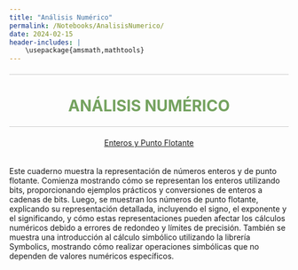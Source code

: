 ```yaml
---
title: "Análisis Numérico"
permalink: /Notebooks/AnalisisNumerico/
date: 2024-02-15
header-includes: |
    \usepackage{amsmath,mathtools}
---
```


<script
  src="https://cdn.mathjax.org/mathjax/latest/MathJax.js?config=TeX-AMS-MML_HTMLorMML"
  type="text/javascript">
</script>

<html>
<head>
    <style>
        /* Estilos para centrar y cambiar el color del texto */
        h1 {
            text-align: center; /* Centra el texto horizontalmente */
            color: rgba(72, 133, 45, 0.76); /* Cambia el color del texto a verde */
        }
    </style>
</head>
<body>

<style>

    .container {
      max-width: 800px;
      margin: 20px auto;
      overflow: hidden;
    }

    .person {
      display: flex;
      margin-bottom: 20px;
      justify-content: space-between;
      align-items: center;
      flex-wrap: wrap;
    }

    .person img {
      max-width: 200px;
      max-height: 200px;
      border-radius: 50%;
      margin-right: 20px;
      margin-left: 20px;
    }

    .person .info {
      flex: 1;
      text-align: left;
    }

    .person:nth-child(even) {
      flex-direction: row-reverse;
    }

    h2 {
      text-align: center;
      color: #333;
    }

    hr {
            border: none; /* Elimina el borde */
            height: 1px; /* Altura de la línea */
            background-color: #CCCCCC; /* Color de la línea */
            margin: 20px 0; /* Margen superior e inferior */
        }
  </style>

<hr>

<h1>ANÁLISIS NUMÉRICO</h1>

<hr>

</body>
</html>

<div class="button-container">
  <a href="https://labmatecc.github.io/Notebooks/AnalisisNumerico/EnterosYFlotante/" class="button">Enteros y Punto Flotante</a>
</div>

  <div class="container">
    <div class="person">
      <div class="info">
        <p>Este cuaderno muestra la representación de números enteros y de punto flotante. Comienza mostrando cómo se representan los enteros utilizando bits, proporcionando ejemplos prácticos y conversiones de enteros a cadenas de bits. Luego, se muestran los números de punto flotante, explicando su representación detallada, incluyendo el signo, el exponente y el significando, y cómo estas representaciones pueden afectar los cálculos numéricos debido a errores de redondeo y límites de precisión. También se muestra una introducción al cálculo simbólico utilizando la librería Symbolics, mostrando cómo realizar operaciones simbólicas que no dependen de valores numéricos específicos. </p>
      </div>
    </div>
  </div>

  <html>
<head>
    <style>
        .button-container {
            text-align: center; /* Centra el contenido horizontalmente */
        }

        .button {
            display: inline-block;
            padding: 10px 20px;
            border-radius: 20px; /* Esto hace que el botón tenga forma de pastilla */
            background-color: rgba(72, 133, 45, 0.76); /* Cambia el color del botón a verde */
            color: white; /* Cambia el color del texto a blanco */
            text-decoration: none; /* Elimina el subrayado predeterminado en los enlaces */
            font-size: 16px; /* Cambia el tamaño del texto */
            font-weight: bold; /* Hace que el texto sea más audaz */
            border: none; /* Elimina el borde del botón */
        }
    </style>
</head>
<body>

<hr>

<div class="button-container">
  <a href="https://labmatecc.github.io/Notebooks/AnalisisNumerico/ComparacionAsintotica/" class="button">Comparación asintótica</a>
</div>

<div class="container">
    <div class="person">
      <div class="info">
        <p>El cuaderno comienza definiendo los conceptos de orden asintótico para sucesiones, como \(x_n = \mathcal{O}(\alpha_n)\) y \(x_n = \mathcal{o}(\alpha_n)\), que indican cómo las sucesiones \(x_n\) y \(\alpha_n\) convergen hacia cero en comparación. Proporciona ejemplos gráficos para ilustrar estas comparaciones, como \(\frac{n+1}{n^2}\) en relación con \(\frac{1}{n}\), y \(\frac{1}{n \log(n)}\) también en relación con \(\frac{1}{n}\), entre otros. El cuaderno también explora la velocidad de convergencia, describiendo la convergencia lineal y superlineal con ejemplos como \(x_n = 0.5^n\) y \(x_n = 0.5^{n^2}\). Además, aborda la convergencia de orden y cómo se puede demostrar mediante gráficos, como el caso de \(x_n = 0.5^{2^n}\).</p>
        <p>Finalmente, se introduce la expansión de Taylor, explicando cómo aproximar funciones mediante polinomios de Taylor y su error asociado. El cuaderno utiliza la librería `TaylorSeries` para generar y trabajar con estos polinomios. </p>
      </div>
    </div>
  </div>

<hr>

<div class="button-container">
  <a href="https://labmatecc.github.io/Notebooks/AnalisisNumerico/EcuacionesNoLineales/" class="button">Ecuaciones No Lineales</a>
</div>

<div class="container">
    <div class="person">
      <div class="info">
        <p>El cuaderno trata sobre métodos numéricos para encontrar las raíces de una función real \( f: \mathbb{R} \to \mathbb{R} \). Se exploran varios métodos, incluyendo el de bisección, el de Newton y el método del punto fijo. El método de bisección se basa en la propiedad de cambio de signo de la función en un intervalo y se implementa para encontrar raíces de funciones continuas. El método de Newton utiliza la derivada para iterar hacia una raíz, y el método de punto fijo busca un valor \( x^* \) tal que \( F(x^*) = x^* \). El cuaderno también presenta implementaciones y ejemplos prácticos usando la función \( \exp(x) - \sin(x) \) para ilustrar cada método. </p>
      </div>
    </div>
  </div>

<hr>

<div class="button-container">
  <a href="https://labmatecc.github.io/Notebooks/AnalisisNumerico/EcuacionesLineales/" class="button">Ecuaciones Lineales</a>
</div>

<div class="container">
    <div class="person">
      <div class="info">
        <p>El cuaderno comienza con una introducción al sistema de ecuaciones lineales representado por la ecuación \( A x = b,\) donde \( A \) es una matriz y \( x \) y \( b \) son vectores. Luego, explora cómo calcular diferentes normas de vectores y matrices en Julia, proporcionando ejemplos prácticos de cómo obtener normas subordinadas y de Frobenius. </p>
        <p>Luego, se presenta la factorización LU, incluyendo un algoritmo para descomponer una matriz en productos de matrices triangulares y cómo implementarlo en Julia. Se presentan ejemplos de factorización LU con matrices específicas, incluyendo la verificación de la precisión de la factorización mediante normas. También se discute la factorización PA=LU con pivoteo, utilizando ejemplos adicionales como la matriz de Hilbert y matrices diagonales dominantes. Luego de esto, el cuaderno aborda la factorización de Cholesky para matrices simétricas y definidas positivas, y cómo resolver sistemas lineales en Julia usando el operador backslash.</p>
      </div>
    </div>
  </div>

<hr>

<div class="button-container">
  <a href="https://labmatecc.github.io/Notebooks/AnalisisNumerico/CirculosDeGerschgorin/" class="button">Círculos de Gerschgorin</a>
</div>

<div class="container">
    <div class="person">
      <div class="info">
        <p>Este cuaderno muestra los métodos de localización de valores propios, comenzando con el Teorema de Gerschgorin, que establece que todos los valores propios de una matriz están contenidos en la unión de discos en el plano complejo. Luego, se extiende la teoría a los discos de Brauer y a los discos generalizados de Gerschgorin, mostrando mejoras en las estimaciones sobre la ubicación de los valores propios. Además, se proporciona una serie de ejemplos prácticos que ilustran la aplicación de estos teoremas y métodos, mostrando cómo se pueden visualizar los discos correspondientes para diferentes matrices y cómo estos métodos pueden ser utilizados en la práctica para análisis y simulaciones.</p>
      </div>
    </div>
  </div>

<hr>

<div class="button-container">
  <a href="https://labmatecc.github.io/Notebooks/AnalisisNumerico/AjusteDeCurvas/" class="button">Ajuste de curvas</a>
</div>

<div class="container">
    <div class="person">
      <div class="info">
        <p>El cuaderno aborda el ajuste de curvas y datos, explorando métodos para encontrar modelos que describan con precisión el comportamiento de datos observados, centrándose en el crecimiento de tumores en ratones. Se discuten varios enfoques, como el ajuste lineal, polinómico cúbico, redes neuronales artificiales y ecuaciones diferenciales, específicamente el modelo de Von Bertalanffy. El ajuste de curvas busca establecer relaciones entre variables optimizando los parámetros del modelo para minimizar el desajuste entre datos observados y generados, utilizando la técnica de mínimos cuadrados basada en la norma euclidiana. </p>
      </div>
    </div>
  </div>

<hr>

<div class="button-container">
  <a href="https://labmatecc.github.io/Notebooks/AnalisisNumerico/IntegracionNumericaI/" class="button">Integración Numérica I</a>
</div>

<div class="container">
    <div class="person">
      <div class="info">
        <p>En este cuaderno se estudian métodos de integración numérica como las sumas de Riemann, la regla del trapecio y la regla de Simpson. Estos métodos dividen un intervalo \([a,b]\) en subintervalos y aproximan el área bajo una curva utilizando rectángulos o trapecios. Se ejemplifica con las funciones \(y=x^2\) en \([0,3]\) y \(y=e^{x^2}\) en \([0,1]\), mostrando cómo estas técnicas convergen hacia el área exacta conforme se aumenta el número de subintervalos. Estos métodos son esenciales para calcular áreas bajo curvas cuando la función no tiene una integral elemental. </p>
      </div>
    </div>
  </div>

<hr>

<div class="button-container">
  <a href="https://labmatecc.github.io/Notebooks/AnalisisNumerico/FEM/" class="button">Método de elementos finitos</a>
</div>

<div class="container">
    <div class="person">
      <div class="info">
        <p>Este cuaderno se centra en el método de elementos finitos. En primer lugar, se estudia el comportamiento de la cuerda elástica en una dimensión. Aquí, discretizamos el dominio y resolvemos ecuaciones lineales con condiciones de frontera específicas. Observamos cómo los resultados varían según ajustamos los parámetros del problema. En la segunda parte, se muestra como resolver la ecuación de Poisson de manera numérica en un dominio bidimensional usando elementos finitos, esto con la ayuda de la librería Gridap. </p>
      </div>
    </div>
  </div>

<hr>
